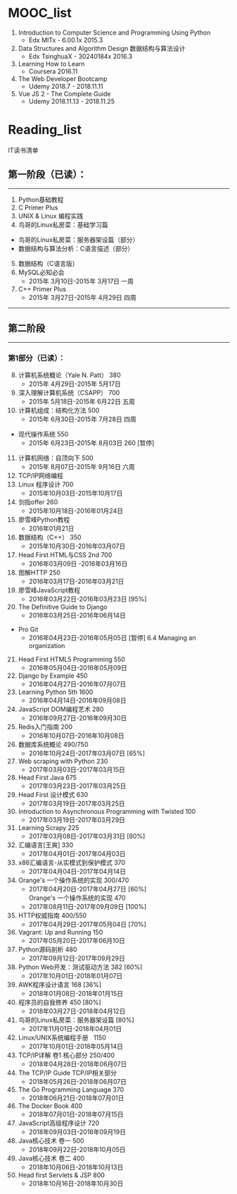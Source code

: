 # MOOC_list
1. Introduction to Computer Science and Programming Using Python    
    - Edx    MITx -  6.00.1x   2015.3
2. Data Structures and Algorithm Design 数据结构与算法设计    
    - Edx    TsinghuaX -  30240184x    2016.3
3. Learning How to Learn    
    - Coursera    2016.11
4. The Web Developer Bootcamp    
    - Udemy  2018.7 - 2018.11.11
5. Vue JS 2 - The Complete Guide    
    - Udemy  2018.11.13 - 2018.11.25

# Reading_list
IT读书清单

## 第一阶段（已读）：
----------
1. Python基础教程
2. C Primer Plus
3. UNIX & Linux 编程实践
4. 鸟哥的Linux私房菜：基础学习篇  
- 鸟哥的Linux私房菜：服务器架设篇（部分）   
- 数据结构与算法分析：C语言描述（部分）  
5. 数据结构（C语言版）
6. MySQL必知必会
    - 2015年 3月10日-2015年 3月17日 一周
7. C++ Primer Plus  
    - 2015年 3月27日-2015年 4月29日 四周   
    
----------

## 第二阶段
----------
### 第1部分（已读）：
8. 计算机系统概论（Yale N. Patt） 380                             
    - 2015年 4月29日-2015年 5月17日
9. 深入理解计算机系统（CSAPP）  700                             
    - 2015年 5月18日-2015年 6月22日 五周
10. 计算机组成：结构化方法           500                             
    - 2015年 6月30日-2015年 7月28日 四周  
- 现代操作系统                               550   
    - 2015年 6月23日-2015年 8月03日 260 [暂停]
11. 计算机网络：自顶向下              500                             
    - 2015年 8月07日-2015年 9月16日  六周
12. TCP/IP网络编程
13. Linux 程序设计                         700                                
    - 2015年10月03日-2015年10月17日
14. 剑指offer                                  260                            
    - 2015年10月18日-2016年01月24日
15. 廖雪峰Python教程                                                       
    - 2016年01月21日
16. 数据结构（C++）                    350                        
    - 2015年10月30日-2016年03月07日
17. Head First HTML与CSS 2nd   700                              
    - 2016年03月09日 -2016年03月16日
18. 图解HTTP                                250                             
    - 2016年03月17日-2016年03月21日
19. 廖雪峰JavaScript教程                                                  
    - 2016年03月22日-2016年03月23日    [95%] 
20. The Definitive Guide to Django                                     
    - 2016年03月25日-2016年06月14日
- Pro Git                                                                   
    - 2016年04月23日-2016年05月05日    [暂停] 6.4 Managing an organization
21. Head First HTML5 Programming    550                    
    - 2016年05月04日-2016年05月09日
22. Django by Example                450                            
    - 2016年04月27日-2016年07月07日
23. Learning Python 5th 1600    
    - 2016年04月14日-2016年09月08日
24. JavaScript DOM编程艺术        280                            
    - 2016年09月27日-2016年09月30日
25. Redis入门指南                          200                            
    - 2016年10月07日-2016年10月08日
26. 数据库系统概论     490/750     
    - 2016年10月24日-2017年03月07日  [65%]
27. Web scraping with Python      230
    - 2017年03月03日-2017年03月15日
28. Head First Java			  675  
    - 2017年03月23日-2017年03月25日
29. Head First 设计模式			  630 
    - 2017年03月19日-2017年03月25日
30. Introduction to Asynchronous Programming with Twisted   100	
    - 2017年03月19日-2017年03月29日
31. Learning Scrapy			 225
    - 2017年03月08日-2017年03月31日	[80%]
32. 汇编语言[王爽]			      330
    - 2017年04月01日-2017年04月03日
33. x86汇编语言-从实模式到保护模式	 370
    - 2017年04月04日-2017年04月14日
34. Orange's 一个操作系统的实现		300/470
    - 2017年04月20日-2017年04月27日	  [60%]  
    Orange's 一个操作系统的实现		470
    - 2017年08月11日-2017年09月09日	  [100%]
35. HTTP权威指南		400/550
    - 2017年04月29日-2017年05月04日	  [70%]
36. Vagrant: Up and Running		150	
    - 2017年05月20日-2017年06月10日
37. Python源码剖析		480
    - 2017年09月12日-2017年09月29日
38. Python Web开发：测试驱动方法  382    [60%]  
    - 2017年10月01日-2018年01月07日
39. AWK程序设计语言              168     [36%]		   
    - 2018年01月08日-2018年01月15日   
40. 程序员的自我修养			 450	 [80%]     
    - 2018年03月27日-2018年04月12日
41. 鸟哥的Linux私房菜：服务器架设篇      [80%]   
    - 2017年11月01日-2018年04月01日
42. Linux/UNIX系统编程手册    1150     
    - 2017年10月01日-2018年05月14日    
43. TCP/IP详解 卷1  核心部分       250/400         
    - 2018年04月28日-2018年06月07日  
44. The TCP/IP Guide  TCP/IP相关部分           
    - 2018年05月26日-2018年06月07日     
45. The Go Programming Language    370    
    - 2018年06月21日-2018年07月01日  
46. The Docker Book                400    
    - 2018年07月01日-2018年07月15日    
47. JavaScript高级程序设计          720    
    - 2018年09月03日-2018年09月19日   
48. Java核心技术  卷一              500      
    - 2018年09月22日-2018年10月05日  
49. Java核心技术  卷二              400      
    - 2018年10月06日-2018年10月13日   
50. Head first Servlets & JSP	   800	    		                 
    - 2018年10月16日-2018年10月30日    
